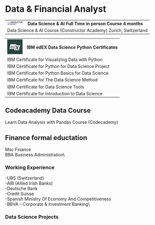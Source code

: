 # Data & Financial Analyst

<table>
  <tr>
    <td valign="middle"><img src="constructor_academy_logo_2.png" alt="Alt text for your image" width="50"></td>
    <td valign="middle"><strong>Data Science & AI Full Time in person Course 4 months</strong></td>
  </tr>
  <tr>
    <td colspan="2">Data Science & AI Course (Constructor Academy) Zurich, Switzerland</td>
  </tr>
</table>

<table>
  <tr>
    <td valign="middle"><img src="edX_logo.png" alt="Alt text for your image" width="50"></td>
    <td valign="middle"><strong>IBM edEX Data Science Python Certificates</strong></td>
  </tr>
  <tr>
    <td colspan="2">IBM Certificate for Visualizing Data with Python</td>
  </tr>
  <tr>
    <td colspan="2">IBM Certificate for Python for Data Science Project</td>
  </tr>
  <tr>
    <td colspan="2">IBM Certificate for Python Basics for Data Science</td>
  </tr>
  <tr>
    <td colspan="2">IBM Certificate for The Data Science Method</td>
  </tr>
  <tr>
    <td colspan="2">IBM Certificate for Data Science Tools</td>
  </tr>
  <tr>
    <td colspan="2">IBM Certificate for Introduction to Data Science</td>
  </tr>
</table>


## Codeacademy Data Course
Learn Data Analysis with Pandas Course (Codecademy)

## Finance formal eductation
Msc Finance\
BBA Business Administration\

### Working Experience
-UBS (Switzerland)\
-AIB (Allied Irish Banks)\
-Deutsche Bank\
-Credit Suisse\
-Spanish Ministry Of Economy And Competitiveness\
-BBVA – Corporate & Investment Banking\

### Data Science Projects
